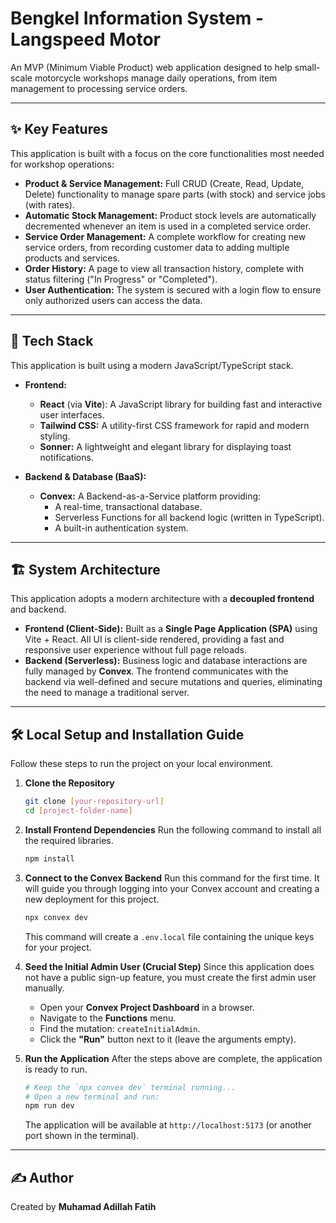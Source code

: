 # Bengkel Information System - Langspeed Motor

An MVP (Minimum Viable Product) web application designed to help small-scale motorcycle workshops manage daily operations, from item management to processing service orders.

---

## ✨ Key Features

This application is built with a focus on the core functionalities most needed for workshop operations:

* **Product & Service Management:** Full CRUD (Create, Read, Update, Delete) functionality to manage spare parts (with stock) and service jobs (with rates).
* **Automatic Stock Management:** Product stock levels are automatically decremented whenever an item is used in a completed service order.
* **Service Order Management:** A complete workflow for creating new service orders, from recording customer data to adding multiple products and services.
* **Order History:** A page to view all transaction history, complete with status filtering ("In Progress" or "Completed").
* **User Authentication:** The system is secured with a login flow to ensure only authorized users can access the data.

---

## 🚀 Tech Stack

This application is built using a modern JavaScript/TypeScript stack.

* **Frontend:**
    * **React** (via **Vite**): A JavaScript library for building fast and interactive user interfaces.
    * **Tailwind CSS:** A utility-first CSS framework for rapid and modern styling.
    * **Sonner:** A lightweight and elegant library for displaying toast notifications.

* **Backend & Database (BaaS):**
    * **Convex:** A Backend-as-a-Service platform providing:
        * A real-time, transactional database.
        * Serverless Functions for all backend logic (written in TypeScript).
        * A built-in authentication system.

---

## 🏗️ System Architecture

This application adopts a modern architecture with a **decoupled frontend** and backend.

* **Frontend (Client-Side):** Built as a **Single Page Application (SPA)** using Vite + React. All UI is client-side rendered, providing a fast and responsive user experience without full page reloads.
* **Backend (Serverless):** Business logic and database interactions are fully managed by **Convex**. The frontend communicates with the backend via well-defined and secure mutations and queries, eliminating the need to manage a traditional server.

---

## 🛠️ Local Setup and Installation Guide

Follow these steps to run the project on your local environment.

1.  **Clone the Repository**
    ```bash
    git clone [your-repository-url]
    cd [project-folder-name]
    ```

2.  **Install Frontend Dependencies**
    Run the following command to install all the required libraries.
    ```bash
    npm install
    ```

3.  **Connect to the Convex Backend**
    Run this command for the first time. It will guide you through logging into your Convex account and creating a new deployment for this project.
    ```bash
    npx convex dev
    ```
    This command will create a `.env.local` file containing the unique keys for your project.

4.  **Seed the Initial Admin User (Crucial Step)**
    Since this application does not have a public sign-up feature, you must create the first admin user manually.
    * Open your **Convex Project Dashboard** in a browser.
    * Navigate to the **Functions** menu.
    * Find the mutation: `createInitialAdmin`.
    * Click the **"Run"** button next to it (leave the arguments empty).

5.  **Run the Application**
    After the steps above are complete, the application is ready to run.
    ```bash
    # Keep the `npx convex dev` terminal running...
    # Open a new terminal and run:
    npm run dev
    ```
    The application will be available at `http://localhost:5173` (or another port shown in the terminal).

---

## ✍️ Author

Created by **Muhamad Adillah Fatih**
